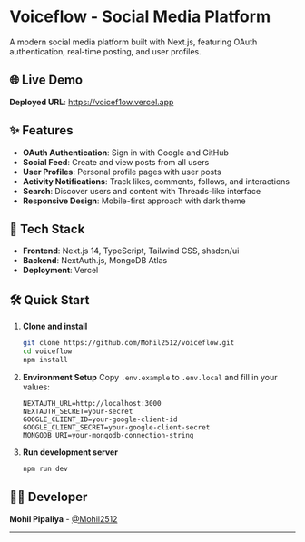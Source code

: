 # Voiceflow - Social Media Platform

A modern social media platform built with Next.js, featuring OAuth authentication, real-time posting, and user profiles.

## 🌐 Live Demo

**Deployed URL**: https://voicef1ow.vercel.app

## ✨ Features

- **OAuth Authentication**: Sign in with Google and GitHub
- **Social Feed**: Create and view posts from all users
- **User Profiles**: Personal profile pages with user posts
- **Activity Notifications**: Track likes, comments, follows, and interactions
- **Search**: Discover users and content with Threads-like interface
- **Responsive Design**: Mobile-first approach with dark theme

## 🚀 Tech Stack

- **Frontend**: Next.js 14, TypeScript, Tailwind CSS, shadcn/ui
- **Backend**: NextAuth.js, MongoDB Atlas
- **Deployment**: Vercel

## 🛠️ Quick Start

1. **Clone and install**
   ```bash
   git clone https://github.com/Mohil2512/voiceflow.git
   cd voiceflow
   npm install
   ```

2. **Environment Setup**
   Copy `.env.example` to `.env.local` and fill in your values:
   ```env
   NEXTAUTH_URL=http://localhost:3000
   NEXTAUTH_SECRET=your-secret
   GOOGLE_CLIENT_ID=your-google-client-id
   GOOGLE_CLIENT_SECRET=your-google-client-secret
   MONGODB_URI=your-mongodb-connection-string
   ```

3. **Run development server**
   ```bash
   npm run dev
   ```

## 👨‍💻 Developer

**Mohil Pipaliya** - [@Mohil2512](https://github.com/Mohil2512)

---


